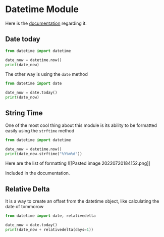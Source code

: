 # Datetime Module
Here is the [documentation](https://www.w3schools.com/python/python_datetime.asp) regarding it.

## Date today
```python
from datetime import datetime

date_now = datetime.now()
print(date_now)
```

The other way is using the `date` method
```python
from datetime import date

date_now = date.today()
print(date_now)
```

## String Time
One of the most cool thing about this module is its ability to be formatted easily using the `strftime` method
```python
from datetime import datetime

date_now = datetime.now()
print(date_now.strftime("%Y%m%d"))
```

Here are the list of formatting
![[Pasted image 20220720184152.png]]

Included in the documentation.

## Relative Delta
It is a way to create an offset from the datetime object, like calculating the date of tommorow
```python
from datetime import date, relativedelta

date_now = date.today()
print(date_now + relativedelta(days=1))
```
